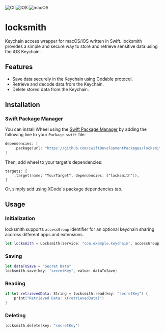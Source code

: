 ![CI](https://github.com/swiftDevelopmentPackages/locksmith/actions/workflows/swift.yml/badge.svg?branch=main)
![iOS](https://img.shields.io/badge/iOS-16.0-blue)
![macOS](https://img.shields.io/badge/macOS-11.0-blue)

# locksmith
Keychain access wrapper for macOS/iOS written in Swift. locksmith provides a simple and secure way to store and retrieve sensitive data using the iOS Keychain.

## Features

- Save data securely in the Keychain using Codable protocol.
- Retrieve and decode data from the Keychain.
- Delete stored data from the Keychain.

## Installation

### Swift Package Manager

You can install Wheel using the [Swift Package Manager](https://swift.org/package-manager/) by adding the following line to your `Package.swift` file:

```swift
dependencies: [
    .package(url: "https://github.com/swiftDevelopmentPackages/locksmith.git", from: "1.0.0")
]
```
Then, add wheel to your target's dependencies:
```
targets: [
    .target(name: "YourTarget", dependencies: ["locksmith"]),
]
```

Or, simply add using XCode's package dependencies tab.


## Usage

### Initialization
locksmith supports `accessGroup` identifier for an optional keychain sharing accross different apps and extensions.

```swift
let locksmith = Locksmith(service: "com.example.keychain", accessGroup: "your.access.group")
```

### Saving
```swift
let dataToSave = "Secret Data"
locksmith.save(key: "secretKey", value: dataToSave)
```

### Reading
```swift
if let retrievedData: String = locksmith.read(key: "secretKey") {
    print("Retrieved Data: \(retrievedData)")
}
```

### Deleting
```swift
locksmith.delete(key: "secretKey")
```






